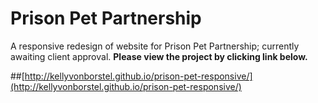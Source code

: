 Prison Pet Partnership
==============

A responsive redesign of website for Prison Pet Partnership; currently awaiting client approval. **Please view the project by clicking link below.**

##[http://kellyvonborstel.github.io/prison-pet-responsive/](http://kellyvonborstel.github.io/prison-pet-responsive/)
